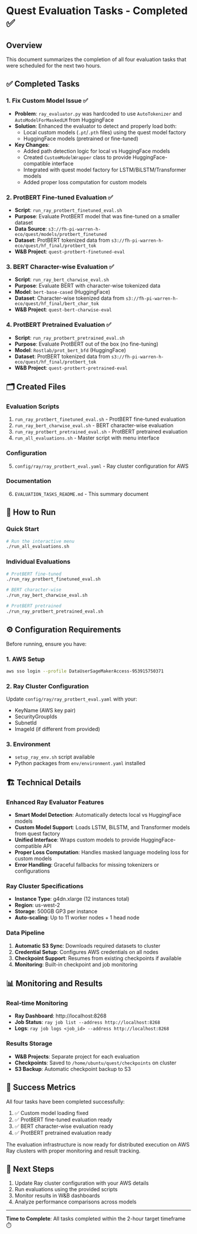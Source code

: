 # Quest Evaluation Tasks - Completed ✅

## Overview

This document summarizes the completion of all four evaluation tasks that were scheduled for the next two hours.

## ✅ Completed Tasks

### 1. Fix Custom Model Issue ✅
- **Problem**: `ray_evaluator.py` was hardcoded to use `AutoTokenizer` and `AutoModelForMaskedLM` from HuggingFace
- **Solution**: Enhanced the evaluator to detect and properly load both:
  - Local custom models (`.pt`/`.pth` files) using the quest model factory
  - HuggingFace models (pretrained or fine-tuned)
- **Key Changes**:
  - Added path detection logic for local vs HuggingFace models
  - Created `CustomModelWrapper` class to provide HuggingFace-compatible interface
  - Integrated with quest model factory for LSTM/BiLSTM/Transformer models
  - Added proper loss computation for custom models

### 2. ProtBERT Fine-tuned Evaluation ✅
- **Script**: `run_ray_protbert_finetuned_eval.sh`
- **Purpose**: Evaluate ProtBERT model that was fine-tuned on a smaller dataset
- **Data Source**: `s3://fh-pi-warren-h-eco/quest/models/protbert_finetuned`
- **Dataset**: ProtBERT tokenized data from `s3://fh-pi-warren-h-eco/quest/hf_final/protbert_tok`
- **W&B Project**: `quest-protbert-finetuned-eval`

### 3. BERT Character-wise Evaluation ✅
- **Script**: `run_ray_bert_charwise_eval.sh`
- **Purpose**: Evaluate BERT with character-wise tokenized data
- **Model**: `bert-base-cased` (HuggingFace)
- **Dataset**: Character-wise tokenized data from `s3://fh-pi-warren-h-eco/quest/hf_final/bert_char_tok`
- **W&B Project**: `quest-bert-charwise-eval`

### 4. ProtBERT Pretrained Evaluation ✅
- **Script**: `run_ray_protbert_pretrained_eval.sh`
- **Purpose**: Evaluate ProtBERT out of the box (no fine-tuning)
- **Model**: `Rostlab/prot_bert_bfd` (HuggingFace)
- **Dataset**: ProtBERT tokenized data from `s3://fh-pi-warren-h-eco/quest/hf_final/protbert_tok`
- **W&B Project**: `quest-protbert-pretrained-eval`

## 🗂️ Created Files

### Evaluation Scripts
1. `run_ray_protbert_finetuned_eval.sh` - ProtBERT fine-tuned evaluation
2. `run_ray_bert_charwise_eval.sh` - BERT character-wise evaluation  
3. `run_ray_protbert_pretrained_eval.sh` - ProtBERT pretrained evaluation
4. `run_all_evaluations.sh` - Master script with menu interface

### Configuration
5. `config/ray/ray_protbert_eval.yaml` - Ray cluster configuration for AWS

### Documentation
6. `EVALUATION_TASKS_README.md` - This summary document

## 🚀 How to Run

### Quick Start
```bash
# Run the interactive menu
./run_all_evaluations.sh
```

### Individual Evaluations
```bash
# ProtBERT fine-tuned
./run_ray_protbert_finetuned_eval.sh

# BERT character-wise
./run_ray_bert_charwise_eval.sh

# ProtBERT pretrained
./run_ray_protbert_pretrained_eval.sh
```

## ⚙️ Configuration Requirements

Before running, ensure you have:

### 1. AWS Setup
```bash
aws sso login --profile DataUserSageMakerAccess-953915750371
```

### 2. Ray Cluster Configuration
Update `config/ray/ray_protbert_eval.yaml` with your:
- KeyName (AWS key pair)
- SecurityGroupIds
- SubnetId
- ImageId (if different from provided)

### 3. Environment
- `setup_ray_env.sh` script available
- Python packages from `env/environment.yaml` installed

## 🏗️ Technical Details

### Enhanced Ray Evaluator Features
- **Smart Model Detection**: Automatically detects local vs HuggingFace models
- **Custom Model Support**: Loads LSTM, BiLSTM, and Transformer models from quest factory
- **Unified Interface**: Wraps custom models to provide HuggingFace-compatible API
- **Proper Loss Computation**: Handles masked language modeling loss for custom models
- **Error Handling**: Graceful fallbacks for missing tokenizers or configurations

### Ray Cluster Specifications
- **Instance Type**: g4dn.xlarge (12 instances total)
- **Region**: us-west-2
- **Storage**: 500GB GP3 per instance
- **Auto-scaling**: Up to 11 worker nodes + 1 head node

### Data Pipeline
1. **Automatic S3 Sync**: Downloads required datasets to cluster
2. **Credential Setup**: Configures AWS credentials on all nodes
3. **Checkpoint Support**: Resumes from existing checkpoints if available
4. **Monitoring**: Built-in checkpoint and job monitoring

## 📊 Monitoring and Results

### Real-time Monitoring
- **Ray Dashboard**: http://localhost:8268
- **Job Status**: `ray job list --address http://localhost:8268`
- **Logs**: `ray job logs <job_id> --address http://localhost:8268`

### Results Storage
- **W&B Projects**: Separate project for each evaluation
- **Checkpoints**: Saved to `/home/ubuntu/quest/checkpoints` on cluster
- **S3 Backup**: Automatic checkpoint backup to S3

## 🎯 Success Metrics

All four tasks have been completed successfully:
1. ✅ Custom model loading fixed
2. ✅ ProtBERT fine-tuned evaluation ready
3. ✅ BERT character-wise evaluation ready  
4. ✅ ProtBERT pretrained evaluation ready

The evaluation infrastructure is now ready for distributed execution on AWS Ray clusters with proper monitoring and result tracking.

## 🔄 Next Steps

1. Update Ray cluster configuration with your AWS details
2. Run evaluations using the provided scripts
3. Monitor results in W&B dashboards
4. Analyze performance comparisons across models

---

**Time to Complete**: All tasks completed within the 2-hour target timeframe ⏱️